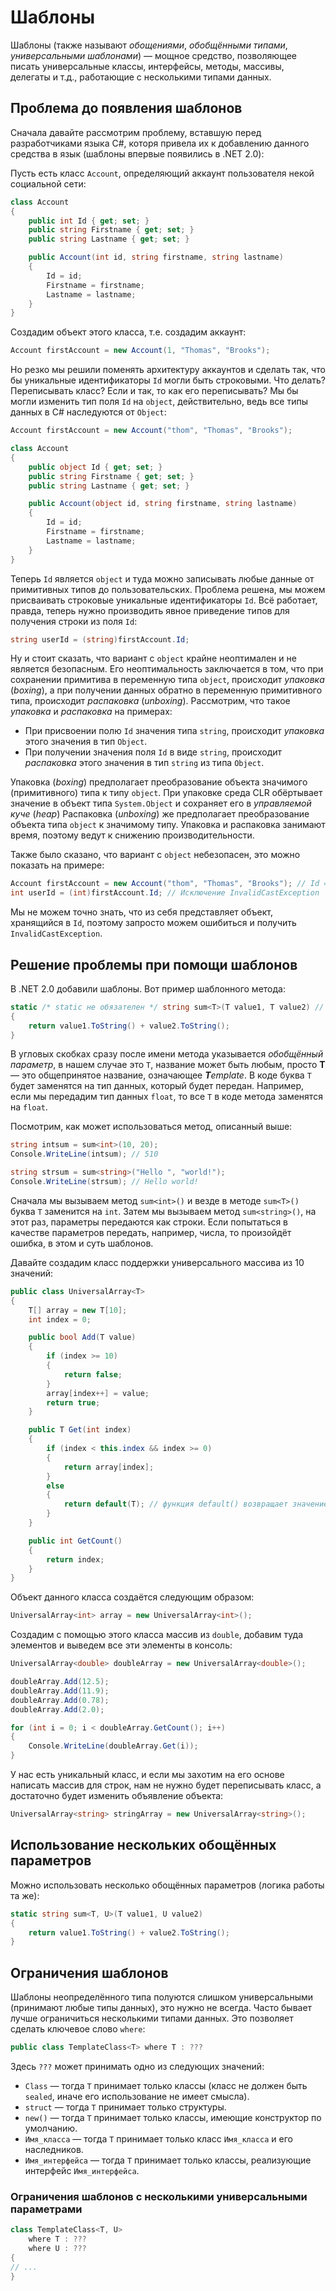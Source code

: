 # Шаблоны

Шаблоны (также называют *обощениями*, *обобщёнными типами*, *универсальными шаблонами*) — мощное средство, позволяющее писать универсальные классы, интерфейсы, методы, массивы, делегаты и т.д., работающие с несколькими типами данных.

## Проблема до появления шаблонов

Сначала давайте рассмотрим проблему, вставшую перед разработчиками языка C#, которя привела их к добавлению данного средства в язык (шаблоны впервые появились в .NET 2.0):

Пусть есть класс `Account`, определяющий аккаунт пользователя некой социальной сети:

```csharp
class Account
{
    public int Id { get; set; }
    public string Firstname { get; set; }
    public string Lastname { get; set; }

    public Account(int id, string firstname, string lastname)
    {
        Id = id;
        Firstname = firstname;
        Lastname = lastname;
    }
}
```

Создадим объект этого класса, т.е. создадим аккаунт:

```csharp
Account firstAccount = new Account(1, "Thomas", "Brooks");
```

Но резко мы решили поменять архитектуру аккаунтов и сделать так, что бы уникальные идентификаторы `Id` могли быть строковыми. Что делать? Переписывать класс? Если и так, то как его переписывать? Мы бы могли изменить тип поля `Id` на `object`, действительно, ведь все типы данных в C# наследуются от `Object`:

```csharp
Account firstAccount = new Account("thom", "Thomas", "Brooks");

class Account
{
    public object Id { get; set; }
    public string Firstname { get; set; }
    public string Lastname { get; set; }

    public Account(object id, string firstname, string lastname)
    {
        Id = id;
        Firstname = firstname;
        Lastname = lastname;
    }
}
```

Теперь `Id` является `object` и туда можно записывать любые данные от примитивных типов до пользовательских. Проблема решена, мы можем присваивать строковые уникальные идентификаторы `Id`. Всё работает, правда, теперь нужно производить явное приведение типов для получения строки из поля `Id`:

```csharp
string userId = (string)firstAccount.Id;
```

Ну и стоит сказать, что вариант с `object` крайне неоптимален и не является безопасным. Его неоптимальность заключается в том, что при сохранении примитива в переменную типа `object`, происходит *упаковка* (*boxing*), а при получении данных обратно в переменную примитивного типа, происходит *распаковка* (*unboxing*). Рассмотрим, что такое *упаковка* и *распаковка* на примерах:

 - При присвоении полю `Id` значения типа `string`, происходит *упаковка* этого значения в тип `Object`.
 - При получении значения поля `Id` в виде `string`, происходит *распаковка* этого значения в тип `string` из типа `Object`.

Упаковка (*boxing*) предполагает преобразование объекта значимого (примитивного) типа к типу `object`. При упаковке среда CLR обёртывает значение в объект типа `System.Object` и сохраняет его в *управляемой куче* (*heap*) Распаковка (*unboxing*) же предполагает преобразование объекта типа `object` к значимому типу. Упаковка и распаковка занимают время, поэтому ведут к снижению производительности.

Также было сказано, что вариант с `object` небезопасен, это можно показать на примере:

```csharp
Account firstAccount = new Account("thom", "Thomas", "Brooks"); // Id = "thom"
int userId = (int)firstAccount.Id; // Исключение InvalidCastException
```

Мы не можем точно знать, что из себя представляет объект, хранящийся в `Id`, поэтому запросто можем ошибиться и получить `InvalidCastException`.

## Решение проблемы при помощи шаблонов

В .NET 2.0 добавили шаблоны. Вот пример шаблонного метода:

```csharp
static /* static не обязателен */ string sum<T>(T value1, T value2) // метод принимает два параметра типа T
{
    return value1.ToString() + value2.ToString();
}
```

В угловых скобках сразу после имени метода указывается *обобщённый параметр*, в нашем случае это `T`, название может быть любым, просто **T** — это общепринятое название, означающее ***T**emplate*. В коде буква `T` будет заменятся на тип данных, который будет передан. Например, если мы передадим тип данных `float`, то все `T` в коде метода заменятся на `float`. 

Посмотрим, как может использоваться метод, описанный выше:

```csharp
string intsum = sum<int>(10, 20);
Console.WriteLine(intsum); // 510

string strsum = sum<string>("Hello ", "world!");
Console.WriteLine(strsum); // Hello world!
```

Сначала мы вызываем метод `sum<int>()` и везде в методе `sum<T>()` буква `T` заменится на `int`. Затем мы вызываем метод `sum<string>()`, на этот раз, параметры передаются как строки. Если попытаться в качестве параметров передать, например, числа, то произойдёт ошибка, в этом и суть шаблонов.

Давайте создадим класс поддержки универсального массива из 10 значений:

```csharp
public class UniversalArray<T>
{
    T[] array = new T[10];
    int index = 0;

    public bool Add(T value)
    {
        if (index >= 10)
        {
            return false;
        }
        array[index++] = value;
        return true;
    }

    public T Get(int index)
    {
        if (index < this.index && index >= 0)
        {
            return array[index];
        }
        else
        {
            return default(T); // функция default() возвращает значение по умолчанию для типа данных переданного параметра
        }
    }

    public int GetCount()
    {
        return index;
    }
}
```

Объект данного класса создаётся следующим образом:

```csharp
UniversalArray<int> array = new UniversalArray<int>();
```

Создадим с помощью этого класса массив из `double`, добавим туда элементов и выведем все эти элементы в консоль:

```csharp
UniversalArray<double> doubleArray = new UniversalArray<double>();

doubleArray.Add(12.5);
doubleArray.Add(11.9);
doubleArray.Add(0.78);
doubleArray.Add(2.0);

for (int i = 0; i < doubleArray.GetCount(); i++)
{
    Console.WriteLine(doubleArray.Get(i));
}
```

У нас есть уникальный класс, и если мы захотим на его основе написать массив для строк, нам не нужно будет переписывать класс, а достаточно будет изменить объявление объекта:

```csharp
UniversalArray<string> stringArray = new UniversalArray<string>();
```

## Использование нескольких обощённых параметров

Можно использовать несколько обощённых параметров (логика работы та же):

```csharp
static string sum<T, U>(T value1, U value2)
{
    return value1.ToString() + value2.ToString();
}
```

## Ограничения шаблонов

Шаблоны неопределённого типа полуются слишком универсальными (принимают любые типы данных), это нужно не всегда. Часто бывает лучше ограничиться несколькими типами данных. Это позволяет сделать ключевое слово `where`:

```csharp
public class TemplateClass<T> where T : ???
```

Здесь `???` может принимать одно из следующих значений:

 - `Class` — тогда `T` принимает только классы (класс не должен быть `sealed`, иначе его использование не имеет смысла).
 - `struct` — тогда `T` принимает только структуры.
 - `new()` — тогда `T` принимает только классы, имеющие конструктор по умолчанию.
 - `Имя_класса` — тогда `T` принимает только класс `Имя_класса` и его наследников.
 - `Имя_интерфейса` — тогда `T` принимает только классы, реализующие интерфейс `Имя_интерфейса`.

### Ограничения шаблонов с несколькими универсальными параметрами

```csharp
class TemplateClass<T, U>
    where T : ???
    where U : ???
{
// ...
}
```